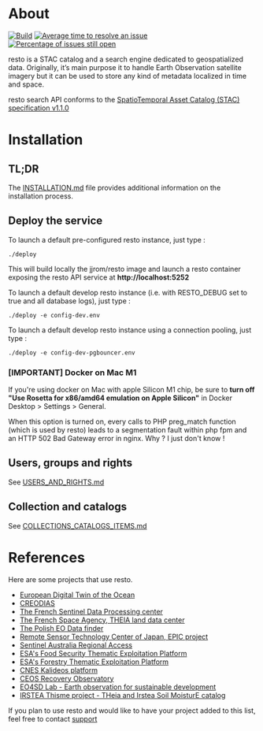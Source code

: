 # About
[![Build](https://github.com/jjrom/resto/actions/workflows/build-image.yml/badge.svg)](https://github.com/jjrom/resto/actions/workflows/build-image.yml/badge.svg "Build")
[![Average time to resolve an issue](http://isitmaintained.com/badge/resolution/jjrom/resto.svg)](http://isitmaintained.com/project/jjrom/resto "Average time to resolve an issue")
[![Percentage of issues still open](http://isitmaintained.com/badge/open/jjrom/resto.svg)](http://isitmaintained.com/project/jjrom/resto "Percentage of issues still open")

resto is a STAC catalog and a search engine dedicated to geospatialized data. Originally, it’s main purpose it to handle Earth Observation satellite imagery but it can be used to store any kind of metadata localized in time and space.

resto search API conforms to the [SpatioTemporal Asset Catalog (STAC) specification v1.1.0](https://github.com/radiantearth/stac-spec)

# Installation

## TL;DR
The [INSTALLATION.md](./docs/INSTALLATION.md) file provides additional information on the installation process.

## Deploy the service
To launch a default pre-configured resto instance, just type :

    ./deploy

This will build locally the jjrom/resto image and launch a resto container exposing the resto API service at **http://localhost:5252**

To launch a default develop resto instance (i.e. with RESTO_DEBUG set to true and all database logs), just type :

    ./deploy -e config-dev.env

To launch a default develop resto instance using a connection pooling, just type :

    ./deploy -e config-dev-pgbouncer.env

### [IMPORTANT] Docker on Mac M1
If you're using docker on Mac with apple Silicon M1 chip, be sure to **turn off "Use Rosetta for x86/amd64 emulation on Apple Silicon"** in Docker Desktop > Settings > General.

When this option is turned on, every calls to PHP preg_match function (which is used by resto) leads to a segmentation fault within php fpm and an HTTP 502 Bad Gateway error in nginx. Why ? I just don't know !

## Users, groups and rights
See [USERS_AND_RIGHTS.md](./docs/USERS_AND_RIGHTS.md)

## Collection and catalogs
See [COLLECTIONS_CATALOGS_ITEMS.md](./docs/COLLECTIONS_CATALOGS_ITEMS.md)

# References

Here are some projects that use resto.

* [European Digital Twin of the Ocean](https://www.edito.eu)
* [CREODIAS](https://creodias.eu/eo-data-finder-api-manual)
* [The French Sentinel Data Processing center](https://peps.cnes.fr/rocket/#/home)
* [The French Space Agency, THEIA land data center](https://theia.cnes.fr/atdistrib/rocket/#/home)
* [The Polish EO Data finder](http://finder.eocloud.eu/www/)
* [Remote Sensor Technology Center of Japan, EPIC project](http://www.geomatys.com/en/portfolio/epic.html)
* [Sentinel Australia Regional Access](https://copernicus.nci.org.au/sara.client/#/home)
* [ESA's Food Security Thematic Exploitation Platform](https://github.com/cgi-eoss/fstep)
* [ESA's Forestry Thematic Exploitation Platform](https://github.com/cgi-eoss/ftep)
* [CNES Kalideos platform](https://www.kalideos.fr)
* [CEOS Recovery Observatory](https://www.recovery-observatory.org)
* [EO4SD Lab - Earth observation for sustainable development](https://eo4sd-lab.net)
* [IRSTEA Thisme project - THeia and Irstea Soil MoisturE catalog](https://thisme.cines.teledetection.fr/home)

If you plan to use resto and would like to have your project added to this list, feel free to contact [support](#support)
